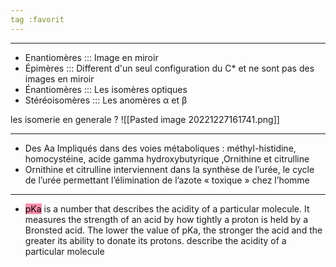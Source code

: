 ```yaml
---
tag :favorit
---
```

----
- Enantiomères ::: Image en miroir
- Épimères ::: Different d'un seul configuration du C* et ne sont pas des images en miroir
- Énantiomères ::: Les isomères optiques
- Stéréoisomères ::: Les anomères α et β

les isomerie en generale
?
![[Pasted image 20221227161741.png]]

----
- Des Aa Impliqués dans des voies métaboliques : méthyl-histidine, homocystéine, acide gamma hydroxybutyrique ,Ornithine et citrulline
- Ornithine et citrulline interviennent dans la synthèse de l’urée, le cycle de l’urée permettant l’élimination de l’azote « toxique » chez l’homme
---
- <mark style="background: #FF5582A6;">pKa</mark> is a number that describes the acidity of a particular molecule. It measures the strength of an acid by how tightly a proton is held by a Bronsted acid. The lower the value of pKa, the stronger the acid and the greater its ability to donate its protons. describe the acidity of a particular molecule